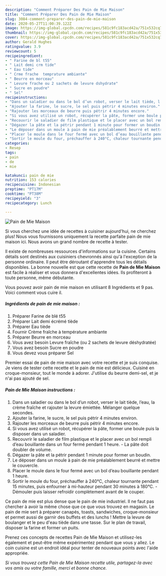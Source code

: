 ```yaml
---
description: "Comment Préparer Des Pain de Mie Maison"
title: "Comment Préparer Des Pain de Mie Maison"
slug: 3084-comment-preparer-des-pain-de-mie-maison
date: 2020-05-27T11:00:39.122Z
image: https://img-global.cpcdn.com/recipes/581c9fc183acd42a/751x532cq70/pain-de-mie-maison-photo-principale-de-la-recette.jpg
thumbnail: https://img-global.cpcdn.com/recipes/581c9fc183acd42a/751x532cq70/pain-de-mie-maison-photo-principale-de-la-recette.jpg
cover: https://img-global.cpcdn.com/recipes/581c9fc183acd42a/751x532cq70/pain-de-mie-maison-photo-principale-de-la-recette.jpg
author: Gerald Hughes
ratingvalue: 3.9
reviewcount: 5
recipeingredient:
- " Farine de bl t55"
- " Lait demi crm tide"
- " Eau tide"
- " Crme frache  temprature ambiante"
- " Beurre en morceau"
- " Levure frache ou 2 sachets de levure dshydrate"
- " Sucre en poudre"
- " Sel"
recipeinstructions:
- "Dans un saladier ou dans le bol d’un robot, verser le lait tiède, l’eau, la crème fraîche et rajouter la levure émiettée. Mélanger quelque secondes."
- "Ajouter la farine, le sucre, le sel puis pétrir 4 minutes environ."
- "Rajouter les morceaux de beurre puis pétrir 4 minutes encore."
- "Si vous avez utilisé un robot, récupérer la pâte, former une boule puis la disposer dans un saladier."
- "Recouvrir le saladier de film plastique et le placer avec un bol rempli d’eau bouillante dans un four fermé pendant 1 heure. La pâte doit doubler de volume."
- "Dégazer la pâte et la pétrir pendant 1 minute pour former un boudin."
- "Le déposer dans un moule à pain de mie préalablement beurré et mettre le couvercle."
- "Placer le moule dans le four fermé avec un bol d’eau bouillante pendant 1 heure."
- "Sortir le moule du four, préchauffer à 240°C, chaleur tournante pendant 15 minutes, puis enfourner à mi-hauteur pendant 30 minutes à 180°C. Démouler puis laisser refroidir complètement avant de le couper."
categories:
- Resep
tags:
- pain
- de
- mie

katakunci: pain de mie 
nutrition: 153 calories
recipecuisine: Indonesian
preptime: "PT17M"
cooktime: "PT38M"
recipeyield: "3"
recipecategory: Lunch

---
```



![Pain de Mie Maison](https://img-global.cpcdn.com/recipes/581c9fc183acd42a/751x532cq70/pain-de-mie-maison-photo-principale-de-la-recette.jpg)

Si vous cherchez une idée de recettes à cuisiner aujourd'hui, ne cherchez plus! Nous vous fournissons uniquement la recette parfaite pain de mie maison ici. Nous avons un grand nombre de recette à tester.

Il existe de nombreuses ressources d'informations sur la cuisine. Certains détails sont destinés aux cuisiniers chevronnés ainsi qu'à l'exception de la personne ordinaire. Il peut être déroutant d'apprendre tous les détails disponibles. La bonne nouvelle est que cette recette de <strong> Pain de Mie Maison </strong> est facile à réaliser et vous donnera d'excellentes idées. Ils profiteront à toute personne, même débutante.

<!--inarticleads1-->

Vous pouvez avoir pain de mie maison en utilisant 8 Ingrédients et 9 pas. Voici comment vous cuire il.

##### Ingrédients de pain de mie maison :

1. Préparer  Farine de blé t55
1. Préparer  Lait demi écrémé tiède
1. Préparer  Eau tiède
1. Fournir  Crème fraîche à température ambiante
1. Préparer  Beurre en morceau
1. Vous avez besoin  Levure fraîche (ou 2 sachets de levure déshydratée)
1. Vous avez besoin  Sucre en poudre
1. Vous devez vous préparer  Sel


Premier essai de pain de mie maison avec votre recette et je suis conquise. Je viens de tester cette recette et le pain de mie est délicieux. Cuisiné en croque-monsieur, tout le monde à adorer. J&#39;utilise du beurre demi-sel, et je n&#39;ai pas ajouté de sel. 

<!--inarticleads2-->

##### Pain de Mie Maison instructions :

1. Dans un saladier ou dans le bol d’un robot, verser le lait tiède, l’eau, la crème fraîche et rajouter la levure émiettée. Mélanger quelque secondes.
1. Ajouter la farine, le sucre, le sel puis pétrir 4 minutes environ.
1. Rajouter les morceaux de beurre puis pétrir 4 minutes encore.
1. Si vous avez utilisé un robot, récupérer la pâte, former une boule puis la disposer dans un saladier.
1. Recouvrir le saladier de film plastique et le placer avec un bol rempli d’eau bouillante dans un four fermé pendant 1 heure. - La pâte doit doubler de volume.
1. Dégazer la pâte et la pétrir pendant 1 minute pour former un boudin.
1. Le déposer dans un moule à pain de mie préalablement beurré et mettre le couvercle.
1. Placer le moule dans le four fermé avec un bol d’eau bouillante pendant 1 heure.
1. Sortir le moule du four, préchauffer à 240°C, chaleur tournante pendant 15 minutes, puis enfourner à mi-hauteur pendant 30 minutes à 180°C. - Démouler puis laisser refroidir complètement avant de le couper.


Ce pain de mie est plus dense que le pain de mie industriel. Il ne faut pas chercher à avoir la même chose que ce que vous trouvez en magasin. Le pain de mie sert à préparer canapés, toasts, sandwiches, croque-monsieur et permet aussi de garnir des buffets et des lunchs ! Mettre la levure de boulanger et le peu d&#39;eau tiède dans une tasse. Sur le plan de travail, disposer la farine et former un puits. 

<!--inarticleads1-->

<p>
Prenez ces concepts de recettes Pain de Mie Maison et utilisez-les également et peut-être même expérimentez pendant que vous y allez. Le coin cuisine est un endroit idéal pour tenter de nouveaux points avec l'aide appropriée.
</p>

<p>
<i>Si vous trouvez cette Pain de Mie Maison recette utile, partagez-la avec vos amis ou votre famille, merci et bonne chance.</i>
</p>
